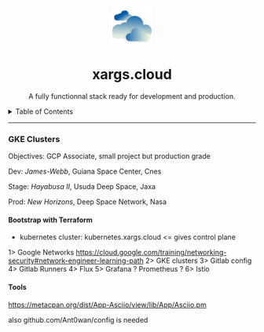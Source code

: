 <!-- TITLE -->
<br />
<div align="center">
  <img src="logo.png" alt="Logo" width="80" height="80">
  <h1 align="center">xargs.cloud</h3>
  <p align="center">
	A fully functionnal stack ready for development and production.
  </p>
</div>


<!-- TABLE OF CONTENTS -->
<details>
  <summary>Table of Contents</summary>
  <ol>
    <li>
      <a href="#Clusters">GKE Clusters</a>
      <ul>
        <li><a href="#dev.xargs.cloud">dev.xargs.cloud</a></li>
        <li><a href="#stage.xargs.cloud">stage.xargs.cloud</a></li>
        <li><a href="#prod.xargs.cloud">prod.xargs.cloud</a></li>
      </ul>
    </li>
    <li>
      <a href="#Repository">Repository</a>
      <ul>
        <li><a href="#gitlab">Gitlab</a></li>
        <li><a href="#ci">Gitlab CI</a></li>
      </ul>
    </li>
    <li><a href="#flux">Flux CD</a></li>
    <li><a href="#roadmap">Roadmap</a></li>
    <li><a href="#contributing">Contributing</a></li>
    <li><a href="#license">License</a></li>
    <li><a href="#contact">Contact</a></li>
    <li><a href="#acknowledgments">Acknowledgments</a></li>
  </ol>
</details>


---
### GKE Clusters


Objectives: GCP Associate, small project but production grade

Dev: *James-Webb*, Guiana Space Center, Cnes

Stage: *Hayabusa II*, Usuda Deep Space, Jaxa

Prod: *New Horizons*, Deep Space Network, Nasa


#### Bootstrap with Terraform

- kubernetes cluster: kubernetes.xargs.cloud <= gives control plane

1> Google Networks https://cloud.google.com/training/networking-security#network-engineer-learning-path
2> GKE clusters
3> Gitlab config
4> Gitlab Runners
4> Flux
5> Grafana ? Prometheus ?
6> Istio

#### Tools

https://metacpan.org/dist/App-Asciio/view/lib/App/Asciio.pm

also github.com/Ant0wan/config is needed
